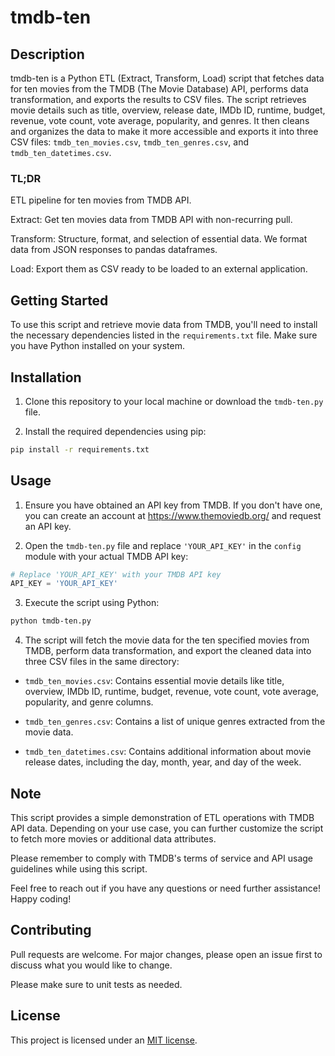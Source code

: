 # tmdb-ten
## Description

tmdb-ten is a Python ETL (Extract, Transform, Load) script that fetches data for ten movies from the TMDB (The Movie Database) API, performs data transformation, and exports the results to CSV files. The script retrieves movie details such as title, overview, release date, IMDb ID, runtime, budget, revenue, vote count, vote average, popularity, and genres. It then cleans and organizes the data to make it more accessible and exports it into three CSV files: `tmdb_ten_movies.csv`, `tmdb_ten_genres.csv`, and `tmdb_ten_datetimes.csv`.

### TL;DR

ETL pipeline for ten movies from TMDB API.

Extract: Get ten movies data from TMDB API with non-recurring pull.

Transform: Structure, format, and selection of essential data. We format data from JSON responses to pandas dataframes.

Load: Export them as CSV ready to be loaded to an external application.

## Getting Started

To use this script and retrieve movie data from TMDB, you'll need to install the necessary dependencies listed in the `requirements.txt` file. Make sure you have Python installed on your system.

## Installation

1. Clone this repository to your local machine or download the `tmdb-ten.py` file.

2. Install the required dependencies using pip:

```bash
pip install -r requirements.txt
```

## Usage

1. Ensure you have obtained an API key from TMDB. If you don't have one, you can create an account at https://www.themoviedb.org/ and request an API key.

2. Open the `tmdb-ten.py` file and replace `'YOUR_API_KEY'` in the `config` module with your actual TMDB API key:

```python
# Replace 'YOUR_API_KEY' with your TMDB API key
API_KEY = 'YOUR_API_KEY'
```

3. Execute the script using Python:

```bash
python tmdb-ten.py
```

4. The script will fetch the movie data for the ten specified movies from TMDB, perform data transformation, and export the cleaned data into three CSV files in the same directory:

- `tmdb_ten_movies.csv`: Contains essential movie details like title, overview, IMDb ID, runtime, budget, revenue, vote count, vote average, popularity, and genre columns.

- `tmdb_ten_genres.csv`: Contains a list of unique genres extracted from the movie data.

- `tmdb_ten_datetimes.csv`: Contains additional information about movie release dates, including the day, month, year, and day of the week.

## Note

This script provides a simple demonstration of ETL operations with TMDB API data. Depending on your use case, you can further customize the script to fetch more movies or additional data attributes.

Please remember to comply with TMDB's terms of service and API usage guidelines while using this script.

Feel free to reach out if you have any questions or need further assistance! Happy coding!

## Contributing

Pull requests are welcome. For major changes, please open an issue first to discuss what you would like to change.

Please make sure to unit tests as needed.

## License

This project is licensed under an [MIT license](https://github.com/pizofreude/tmdb-ten/blob/main/LICENSE).